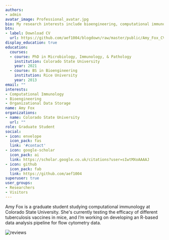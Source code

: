 ```yaml
---
authors:
- admin
avatar_image: Professional_avatar.jpg
bio: My research interests include bioengineering, computational immunology, and organizational data storage.
btn:
- label: Download CV
  url: https://github.com/aef1004/blogdown/raw/master/public/Amy_Fox_CV.pdf
display_education: true
education:
  courses:
  - course: PhD in Microbiology, Immunology, & Pathology
    institution: Colorado State University
    year: 2021
  - course: BS in Bioengineering
    institution: Rice University
    year: 2013
email: ""
interests:
- Computational Immunology
- Bioengineering
- Organizational Data Storage
name: Amy Fox
organizations:
- name: Colorado State University
  url: ""
role: Graduate Student
social:
- icon: envelope
  icon_pack: fas
  link: '#contact'
- icon: google-scholar
  icon_pack: ai
  link: https://scholar.google.co.uk/citations?user=sIwtMXoAAAAJ
- icon: github
  icon_pack: fab
  link: https://github.com/aef1004
superuser: true
user_groups:
- Researchers
- Visitors
---
```


Amy Fox is a graduate student studying computational immunology at Colorado State University. She's currently testing the efficacy of different tuberculosis vaccines in mice, and I’m working on developing an R-based data analysis pipeline for flow cytometry data.

![reviews](../../img/pic_in_lab.jpg)


